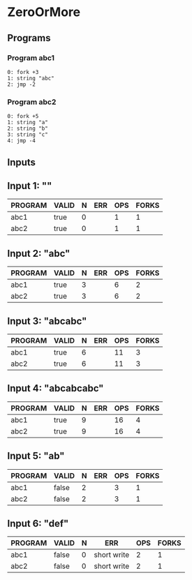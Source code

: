 # ZeroOrMore

## Programs

### Program abc1

```
0: fork +3
1: string "abc"
2: jmp -2
```

### Program abc2

```
0: fork +5
1: string "a"
2: string "b"
3: string "c"
4: jmp -4
```

## Inputs

## Input 1: ""

| PROGRAM | VALID | N |  ERR  | OPS | FORKS |
|---------|-------|---|-------|-----|-------|
| abc1    | true  | 0 | <nil> |   1 |     1 |
| abc2    | true  | 0 | <nil> |   1 |     1 |

## Input 2: "abc"

| PROGRAM | VALID | N |  ERR  | OPS | FORKS |
|---------|-------|---|-------|-----|-------|
| abc1    | true  | 3 | <nil> |   6 |     2 |
| abc2    | true  | 3 | <nil> |   6 |     2 |

## Input 3: "abcabc"

| PROGRAM | VALID | N |  ERR  | OPS | FORKS |
|---------|-------|---|-------|-----|-------|
| abc1    | true  | 6 | <nil> |  11 |     3 |
| abc2    | true  | 6 | <nil> |  11 |     3 |

## Input 4: "abcabcabc"

| PROGRAM | VALID | N |  ERR  | OPS | FORKS |
|---------|-------|---|-------|-----|-------|
| abc1    | true  | 9 | <nil> |  16 |     4 |
| abc2    | true  | 9 | <nil> |  16 |     4 |

## Input 5: "ab"

| PROGRAM | VALID | N |  ERR  | OPS | FORKS |
|---------|-------|---|-------|-----|-------|
| abc1    | false | 2 | <nil> |   3 |     1 |
| abc2    | false | 2 | <nil> |   3 |     1 |

## Input 6: "def"

| PROGRAM | VALID | N |     ERR     | OPS | FORKS |
|---------|-------|---|-------------|-----|-------|
| abc1    | false | 0 | short write |   2 |     1 |
| abc2    | false | 0 | short write |   2 |     1 |

